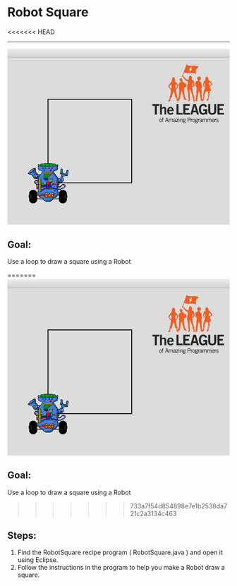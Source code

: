 

# Robot Square

<<<<<<< HEAD
<hr/>
<img alt="square image" src="./images/robotSquare.png"/>

## Goal:

Use a loop to draw a square using a Robot

=======
  <img alt="square image" src="./images/robotSquare.png"/>
  
## Goal:

   Use a loop to draw a square using a Robot
   
>>>>>>> 733a7f54d854898e7e1b2538da721c2a3134c463
## Steps:

1. Find the RobotSquare recipe program ( RobotSquare.java ) and open it using Eclipse.
2. Follow the instructions in the program to help you make a Robot draw a square.




